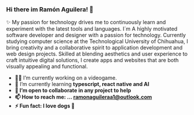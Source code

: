 ### Hi there im Ramón Aguilera! 👋
 ✨ My passion for technology drives me to continuously learn and experiment with the latest tools and languages. I´m A highly motivated software developer and designer with a passion for technology. Currently studying computer science at the Technological University of Chihuahua, I bring creativity and a collaborative spirit to application development and web design projects. Skilled at blending aesthetics and user experience to craft intuitive digital solutions, I create apps and websites that are both visually appealing and functional.

- 👨‍💻 I’m currently working on a videogame.
- 🧠 I’m currently learning <b> typescript, react native and AI <b>
- 👯 I’m open to collaborate in any project to help 
- 📫 How to reach me: ... ramonaguileraa1@outlook.com
- ⚡ Fun fact: I love dogs 🐶

